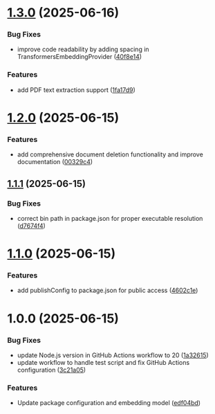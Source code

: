 # [1.3.0](https://github.com/andrea9293/mcp-documentation-server/compare/v1.2.0...v1.3.0) (2025-06-16)


### Bug Fixes

* improve code readability by adding spacing in TransformersEmbeddingProvider ([40f8e14](https://github.com/andrea9293/mcp-documentation-server/commit/40f8e1488af37db919310a23d2b1a37f09a2e23c))


### Features

* add PDF text extraction support ([1fa17d9](https://github.com/andrea9293/mcp-documentation-server/commit/1fa17d9f8f8ee28bf69582b6377fbd9dac1da61e))

# [1.2.0](https://github.com/andrea9293/mcp-documentation-server/compare/v1.1.1...v1.2.0) (2025-06-15)


### Features

* add comprehensive document deletion functionality and improve documentation ([00329c4](https://github.com/andrea9293/mcp-documentation-server/commit/00329c4b147c3a47af30219b2055a71c7767c322))

## [1.1.1](https://github.com/andrea9293/mcp-documentation-server/compare/v1.1.0...v1.1.1) (2025-06-15)


### Bug Fixes

* correct bin path in package.json for proper executable resolution ([d7674f4](https://github.com/andrea9293/mcp-documentation-server/commit/d7674f413bc07e7abd8c24f2208b757f114f29fd))

# [1.1.0](https://github.com/andrea9293/mcp-documentation-server/compare/v1.0.0...v1.1.0) (2025-06-15)


### Features

* add publishConfig to package.json for public access ([4602c1e](https://github.com/andrea9293/mcp-documentation-server/commit/4602c1e6fa093a5605a2bcaa216c42c8beb1aed9))

# 1.0.0 (2025-06-15)


### Bug Fixes

* update Node.js version in GitHub Actions workflow to 20 ([1a32615](https://github.com/andrea9293/mcp-documentation-server/commit/1a3261527d3896555fead50461d6061ff04622d6))
* update workflow to handle test script and fix GitHub Actions configuration ([3c21a05](https://github.com/andrea9293/mcp-documentation-server/commit/3c21a05c96a7c9ea82e640d27172251a166f7b56))


### Features

* Update package configuration and embedding model ([edf04bd](https://github.com/andrea9293/mcp-documentation-server/commit/edf04bd73cde1bdaad961ea2db913e0f82764ca9))
